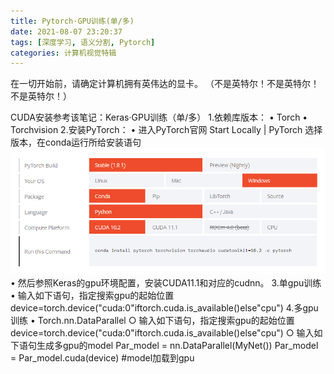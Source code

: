 ```yaml
---
title: Pytorch·GPU训练(单/多)
date: 2021-08-07 23:20:37
tags: [深度学习, 语义分割, Pytorch]
categories: 计算机视觉特辑
---
```

在一切开始前，请确定计算机拥有英伟达的显卡。
（不是英特尔！不是英特尔！不是英特尔！）
<!--more-->
CUDA安装参考该笔记：Keras·GPU训练（单/多）
1.依赖库版本：
	• Torch
	• Torchvision
2.安装PyTorch：
	• 进入PyTorch官网 Start Locally | PyTorch 选择版本，在conda运行所给安装语句
	![图1](Pytorch·GPU训练-单-多/图1.png)
	• 然后参照Keras的gpu环境配置，安装CUDA11.1和对应的cudnn。
3.单gpu训练
	• 输入如下语句，指定搜索gpu的起始位置
	device=torch.device("cuda:0"iftorch.cuda.is_available()else"cpu")
4.多gpu训练
	• Torch.nn.DataParallel
		○ 输入如下语句，指定搜索gpu的起始位置
		device=torch.device("cuda:0"iftorch.cuda.is_available()else"cpu")
		○ 输入如下语句生成多gpu的model
			Par_model = nn.DataParallel(MyNet())
Par_model = Par_model.cuda(device)   #model加载到gpu
